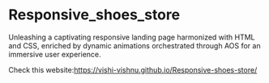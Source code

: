 <h1>Responsive_shoes_store</h1>
Unleashing a captivating responsive landing page harmonized with HTML and CSS, enriched by dynamic animations orchestrated through AOS for an immersive user experience.

Check this website:https://vishi-vishnu.github.io/Responsive-shoes-store/ 
